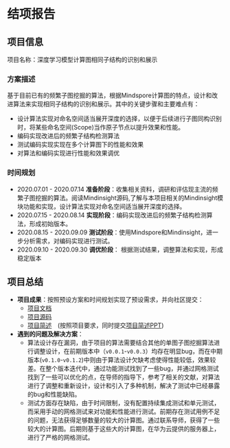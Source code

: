 # 结项报告

## 项目信息

项目名称：深度学习模型计算图相同子结构的识别和展示

### 方案描述  
基于目前已有的频繁子图挖掘的算法，根据Mindspore计算图的特点，设计和改进算法来实现相同子结构的识别和展示。其中的关键步骤和主要难点有：
 - 设计算法实现对命名空间适当展开深度的选择，以便于后续进行子图同构识别时，将某些命名空间(Scope)当作原子节点以提升效果和性能。
 - 编码实现改进后的频繁子结构检测算法
 - 测试编码实现实现在多个计算图下的性能和效果
 - 对算法和编码实现进行性能和效果调优

### 时间规划  
 - 2020.07.01 - 2020.07.14 **准备阶段**：收集相关资料，调研和评估现主流的频繁子图挖掘的算法。阅读Mindinsight源码,了解与本项目相关的Mindinsight模块功能和实现，设计算法实现对命名空间适当展开深度的选择。
 - 2020.07.15 - 2020.08.14 **实现阶段**：编码实现改进后的频繁子结构检测算法，形成初始版本。
 - 2020.08.15 - 2020.09.09 **测试阶段**：使用Mindspore和Mindinsight，进一步分析需求，对编码实现进行测试。
 - 2020.09.10 - 2020.09.30 **调优阶段**： 根据测试结果，调整算法和实现，形成稳定版本

## 项目总结

- **项目成果**：按照预设方案和时间规划实现了预设需求，并向社区提交：
  - [项目文档](https://loopyme.gitee.io/mindspore_subgraph_detection/)
  - [项目源码](https://isrc.iscas.ac.cn/gitlab/summer2020/students/proj-2017182/-/tree/0.2.0)
  - [项目简述](https://loopyme.gitee.io/mindspore_subgraph_detection/_static/algorithm-PPT.html)　(按照项目要求，同时提交[项目简述PPT]((https://loopyme.gitee.io/mindspore_subgraph_detection/_static/algorithm-PPT.pptx)))
- **遇到的问题及解决方案**：
  - 算法设计存在漏洞，由于项目的算法需要结合其他的单图子图挖掘算法进行调整设计，在前期版本中（`v0.0.1`-`v0.0.3`）均存在明显bug，而在中期版本(`v0.1.0`-`v0.1.2`)中则由于算法设计欠缺考虑使得性能较低，效果较差。在整个版本迭代中，通过功能测试找到了一些bug，并通过网格测试找到了一些可以优化的点，在导师的指导下，参考了相关的文献，对算法进行了调整和重新设计，设计和引入了多种机制，解决了测试中已经暴露的bug和性能缺陷。
  - 测试方面存在缺陷，由于时间限制，没有配置持续集成测试和单元测试，而采用手动的网格测试来对功能和性能进行测试。前期存在测试用例不足的问题，无法获得足够数量的较大的计算图。通过联系导师，获得了一些较大的计算图。后期则基于这些大的计算图，在华为云提供的服务器上，进行了严格的网格测试。